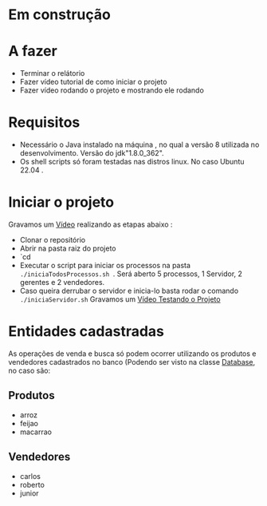 # Em construção 

# A fazer
- Terminar o relátorio
- Fazer vídeo tutorial de como iniciar o projeto
- Fazer vídeo rodando o projeto e mostrando ele rodando 

# Requisitos
- Necessário o Java instalado na máquina , no qual a versão 8 utilizada no desenvolvimento. Versão do jdk"1.8.0_362".
- Os shell scripts só foram testadas nas distros linux. No caso  Ubuntu 22.04 .

# Iniciar o projeto
Gravamos um [Vídeo](https://drive.google.com/file/d/14DNM64LpQYE9q8KR5HHowkntDMpV7gh0/view) realizando as etapas abaixo :
- Clonar o repositório
- Abrir na pasta raiz do projeto
- `cd 
- Executar o script para iniciar os processos na pasta `./iniciaTodosProcessos.sh `. Será aberto 5 processos, 1 Servidor, 2 gerentes e 2 vendedores. 
- Caso queira derrubar o servidor e inicia-lo basta rodar o comando `./iniciaServidor.sh`
Gravamos um [Vídeo Testando o Projeto](https://drive.google.com/file/d/1QdLnvW0hrELT_wSSOe0t58Mk5pI0XbmP/view)

# Entidades cadastradas 
As operações de venda e busca só podem ocorrer utilizando os produtos e vendedores cadastrados no banco (Podendo ser visto na classe [Database](https://github.com/WillianR381/trabalhoSDA3/blob/main/src/main/java/com/mycompany/trabalhosda3/config/Database.java#L80), no caso são:

## Produtos
- arroz
- feijao
- macarrao

## Vendedores
- carlos
- roberto
- junior
